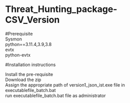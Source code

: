 # Threat_Hunting_package-CSV_Version

#Prerequisite </br>
Sysmon </br>
python==3.11.4,3.9,3.8 </br>
evtx </br>
python-evtx </br>

#Installation instructions </br>

Install the pre-requisite </br>
Download the zip </br>
Assign the appropriate path of version1_json_ist.exe file in executablefile_batch.bat </br>
run executablefile_batch.bat file as administrator </br>
